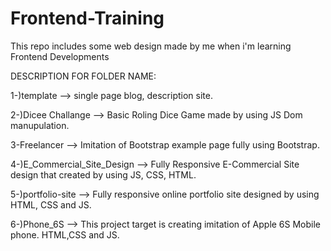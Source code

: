 # Frontend-Training
This repo includes some web design made by me when i'm learning Frontend Developments

DESCRIPTION FOR FOLDER NAME:

1-)template --> single page blog, description site.

2-)Dicee Challange --> Basic Roling Dice Game made by using JS Dom manupulation.

3-Freelancer --> Imitation of Bootstrap example page fully using Bootstrap.

4-)E_Commercial_Site_Design --> Fully Responsive E-Commercial Site design that created by using JS, CSS, HTML.

5-)portfolio-site --> Fully responsive online portfolio site designed by using HTML, CSS and JS.

6-)Phone_6S --> This project target is creating imitation of Apple 6S Mobile phone. HTML,CSS and JS.
